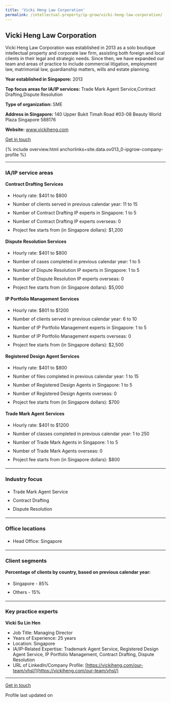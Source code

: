 ```yaml
---
title: 'Vicki Heng Law Corporation'
permalink: /intellectual-property/ip-grow/vicki-heng-law-corporation/
---
```


## Vicki Heng Law Corporation

Vicki Heng Law Corporation was established in 2013 as a solo boutique intellectual property and corporate law firm, assisting both foreign and local clients in their legal and strategic needs. Since then, we have expanded our team and areas of practice to include commercial litigation, employment law, matrimonial law, guardianship matters, wills and estate planning.

<b>Year established in Singapore:</b> 2013

<b>Top focus areas for IA/IP services:</b> Trade Mark Agent Service,Contract Drafting,Dispute Resolution

<b>Type of organization:</b> SME

<b>Address in Singapore:</b> 140 Upper Bukit Timah Road #03-08 Beauty World Plaza Singapore 588176

<b>Website:</b> <a href='www.vickiheng.com'>www.vickiheng.com</a>

<a class='btn' href='https://form.gov.sg/65eeb0744d5246341e3b11ae' target='_blank' rel='noopener'>Get in touch</a>

{% include overview.html anchorlinks=site.data.ov013_0-ipgrow-company-profile %}

---
<a name='ip-related-service-areas'></a>
### IA/IP service areas

**Contract Drafting Services**

<ul>
<li style='line-height: 27px; margin: 0px 0px !important'>Hourly rate:  $401 to $800</li>
<li style='line-height: 27px; margin: 0px 0px !important'>Number of clients served in previous calendar year: 11 to 15</li>
<li style='line-height: 27px; margin: 0px 0px !important'>Number of Contract Drafting IP experts in Singapore: 1 to 5</li>
<li style='line-height: 27px; margin: 0px 0px !important'>Number of Contract Drafting IP experts overseas: 0</li>
<li style='line-height: 27px; margin: 0px 0px !important'>Project fee starts from (in Singapore dollars): $1,200</li>
</ul>

**Dispute Resolution Services**

<ul>
<li style='line-height: 27px; margin: 0px 0px !important'>Hourly rate:  $401 to $800</li>
<li style='line-height: 27px; margin: 0px 0px !important'>Number of cases completed in previous calendar year: 1 to 5</li>
<li style='line-height: 27px; margin: 0px 0px !important'>Number of Dispute Resolution IP experts in Singapore: 1 to 5</li>
<li style='line-height: 27px; margin: 0px 0px !important'>Number of Dispute Resolution IP experts overseas: 0</li>
<li style='line-height: 27px; margin: 0px 0px !important'>Project fee starts from (in Singapore dollars):  $5,000</li>
</ul>

**IP Portfolio Management Services**

<ul>
<li style='line-height: 27px; margin: 0px 0px !important'>Hourly rate:  $801 to $1200</li>
<li style='line-height: 27px; margin: 0px 0px !important'>Number of clients served in previous calendar year: 6 to 10</li>
<li style='line-height: 27px; margin: 0px 0px !important'>Number of IP Portfolio Management experts in Singapore: 1 to 5</li>
<li style='line-height: 27px; margin: 0px 0px !important'>Number of IP Portfolio Management experts overseas: 0</li>
<li style='line-height: 27px; margin: 0px 0px !important'>Project fee starts from (in Singapore dollars):  $2,500</li>
</ul>

**Registered Design Agent Services**

<ul>
<li style='line-height: 27px; margin: 0px 0px !important'>Hourly rate: $401 to $800</li>
<li style='line-height: 27px; margin: 0px 0px !important'>Number of files completed in previous calendar year: 1 to 15</li>
<li style='line-height: 27px; margin: 0px 0px !important'>Number of Registered Design Agents in Singapore: 1 to 5</li>
<li style='line-height: 27px; margin: 0px 0px !important'>Number of Registered Design Agents overseas: 0</li>
<li style='line-height: 27px; margin: 0px 0px !important'>Project fee starts from (in Singapore dollars): $700</li>
</ul>

**Trade Mark Agent Services**

<ul>
<li style='line-height: 27px; margin: 0px 0px !important'>Hourly rate:  $401 to $1200</li>
<li style='line-height: 27px; margin: 0px 0px !important'>Number of classes completed in previous calendar year: 1 to 250</li>
<li style='line-height: 27px; margin: 0px 0px !important'>Number of Trade Mark Agents in Singapore: 1 to 5</li>
<li style='line-height: 27px; margin: 0px 0px !important'>Number of Trade Mark Agents overseas: 0</li>
<li style='line-height: 27px; margin: 0px 0px !important'>Project fee starts from (in Singapore dollars):  $800</li>
</ul>

---
<a name='industry-focus'></a>
### Industry focus

<ul><li style='line-height: 27px; margin: 0px 0px !important'> Trade Mark Agent Service</li><li style='line-height: 27px; margin: 0px 0px !important'>Contract Drafting</li><li style='line-height: 27px; margin: 0px 0px !important'>Dispute Resolution</li></ul>

---
<a name='office-locations'></a>
### Office locations

<ul><li style='line-height: 27px; margin: 0px 0px !important'> Head Office: Singapore</li></ul>

---
<a name='client-segments'></a>
### Client segments

**Percentage of clients by country, based on previous calendar year:**

<ul><li style='line-height: 27px; margin: 0px 0px !important'> Singapore - 85%</li><li style='line-height: 27px; margin: 0px 0px !important'>Others - 15%</li></ul>

---
<a name='key-practice-experts'></a>
### Key practice experts

**Vicki Su Lin Hen**
- Job Title: Managing Director
- Years of Experience: 25 years
- Location: Singapore
- IA/IP-Related Expertise: Trademark Agent Service, Registered Design Agent Service, IP Portfolio Management, Contract Drafting, Dispute Resolution
- URL of LinkedIn/Company Profile: [https://vickiheng.com/our-team/vhsl/](https://vickiheng.com/our-team/vhsl/)



---
<p>
<a class='btn' href='https://form.gov.sg/65eeb0744d5246341e3b11ae' target='_blank' rel='noopener'>Get in touch</a>
</p>
Profile last updated on 
